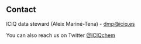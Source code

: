 ## Contact

ICIQ data steward (Aleix Mariné-Tena) - [dmp@iciq.es](dmp@iciq.es)

You can also reach us on Twitter [@ICIQchem](https://twitter.com/ICIQchem)
